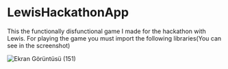 # LewisHackathonApp
This the functionally disfunctional game I made for the hackathon with Lewis.
For playing the game you must import the following libraries(You can see in the screenshot)

![Ekran Görüntüsü (151)](https://github.com/user-attachments/assets/39370c41-ffa2-42ee-b2e4-4661c8b761cd)


